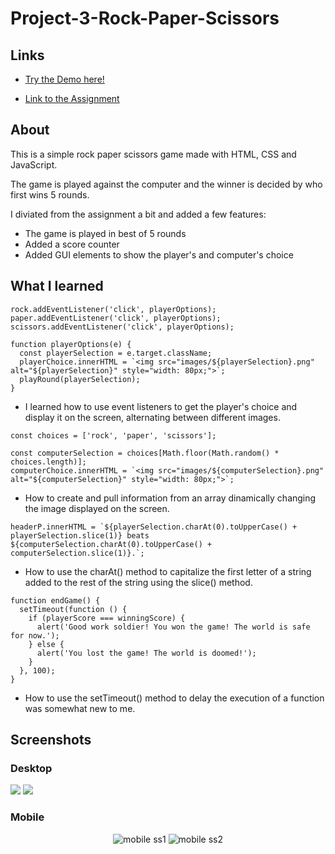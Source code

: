 # Project-3-Rock-Paper-Scissors

## Links
- [Try the Demo here!](https://github.com/Fantinn/Project-3-Rock-Paper-Scissors)

- [Link to the Assignment](https://www.theodinproject.com/lessons/foundations-rock-paper-scissors)

## About
This is a simple rock paper scissors game made with HTML, CSS and JavaScript.

The game is played against the computer and the winner is decided by who first wins 5 rounds.

I diviated from the assignment a bit and added a few features:
- The game is played in best of 5 rounds
- Added a score counter
- Added GUI elements to show the player's and computer's choice

## What I learned

```
rock.addEventListener('click', playerOptions);
paper.addEventListener('click', playerOptions);
scissors.addEventListener('click', playerOptions);

function playerOptions(e) {
  const playerSelection = e.target.className;
  playerChoice.innerHTML = `<img src="images/${playerSelection}.png" alt="${playerSelection}" style="width: 80px;">`;
  playRound(playerSelection);
}
```
- I learned how to use event listeners to get the player's choice and display it on the screen, alternating between different images.

```
const choices = ['rock', 'paper', 'scissors'];

const computerSelection = choices[Math.floor(Math.random() * choices.length)];
computerChoice.innerHTML = `<img src="images/${computerSelection}.png" alt="${computerSelection}" style="width: 80px;">`;
```
- How to create and pull information from an array dinamically changing the image displayed on the screen.

```
headerP.innerHTML = `${playerSelection.charAt(0).toUpperCase() + playerSelection.slice(1)} beats ${computerSelection.charAt(0).toUpperCase() + computerSelection.slice(1)}.`;
```
- How to use the charAt() method to capitalize the first letter of a string added to the rest of the string using the slice() method.

```
function endGame() {
  setTimeout(function () {
    if (playerScore === winningScore) {
      alert('Good work soldier! You won the game! The world is safe for now.');
    } else {
      alert('You lost the game! The world is doomed!');
    }
  }, 100);
}
```
- How to use the setTimeout() method to delay the execution of a function was somewhat new to me.

## Screenshots

### Desktop

![](https://github.com/Fantinn/Project-3-Rock-Paper-Scissors/blob/main/ss/desktop%20version1.png)
![](https://github.com/Fantinn/Project-3-Rock-Paper-Scissors/blob/main/ss/desktop%20version2.png)

### Mobile

<div align="center">
    <img src="https://github.com/Fantinn/Project-3-Rock-Paper-Scissors/blob/main/ss/mobile%20version1.jpg" alt="mobile ss1" />
    <img src="https://github.com/Fantinn/Project-3-Rock-Paper-Scissors/blob/main/ss/mobile%20version2.jpg" alt="mobile ss2" />
</div>